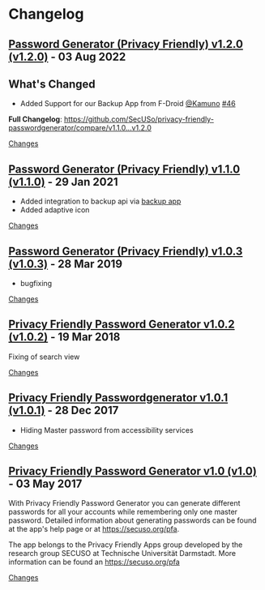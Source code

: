 # Changelog

<a name="v1.2.0"></a>
## [Password Generator (Privacy Friendly) v1.2.0 (v1.2.0)](https://github.com/SecUSo/privacy-friendly-passwordgenerator/releases/tag/v1.2.0) - 03 Aug 2022

## What's Changed
* Added Support for our Backup App from F-Droid [@Kamuno](https://github.com/Kamuno) [#46](https://github.com/SecUSo/privacy-friendly-passwordgenerator/issues/46)


**Full Changelog**: https://github.com/SecUSo/privacy-friendly-passwordgenerator/compare/v1.1.0...v1.2.0

[Changes][v1.2.0]


<a name="v1.1.0"></a>
## [Password Generator (Privacy Friendly) v1.1.0 (v1.1.0)](https://github.com/SecUSo/privacy-friendly-passwordgenerator/releases/tag/v1.1.0) - 29 Jan 2021

- Added integration to backup api via [backup app](https://github.com/SecUSo/privacy-friendly-backup)
- Added adaptive icon

[Changes][v1.1.0]


<a name="v1.0.3"></a>
## [Password Generator (Privacy Friendly) v1.0.3 (v1.0.3)](https://github.com/SecUSo/privacy-friendly-passwordgenerator/releases/tag/v1.0.3) - 28 Mar 2019

- bugfixing

[Changes][v1.0.3]


<a name="v1.0.2"></a>
## [Privacy Friendly Password Generator v1.0.2 (v1.0.2)](https://github.com/SecUSo/privacy-friendly-passwordgenerator/releases/tag/v1.0.2) - 19 Mar 2018

Fixing of search view

[Changes][v1.0.2]


<a name="v1.0.1"></a>
## [Privacy Friendly Passwordgenerator v1.0.1 (v1.0.1)](https://github.com/SecUSo/privacy-friendly-passwordgenerator/releases/tag/v1.0.1) - 28 Dec 2017

* Hiding Master password from accessibility services

[Changes][v1.0.1]


<a name="v1.0"></a>
## [Privacy Friendly Password Generator v1.0 (v1.0)](https://github.com/SecUSo/privacy-friendly-passwordgenerator/releases/tag/v1.0) - 03 May 2017

With Privacy Friendly Password Generator you can generate different passwords for all your accounts while remembering only one master password. Detailed information about generating passwords can be found at the app's help page or at https://secuso.org/pfa. 

The app belongs to the Privacy Friendly Apps group developed by the research group SECUSO at Technische Universität Darmstadt. More information can be found an https://secuso.org/pfa

[Changes][v1.0]


[v1.2.0]: https://github.com/SecUSo/privacy-friendly-passwordgenerator/compare/v1.1.0...v1.2.0
[v1.1.0]: https://github.com/SecUSo/privacy-friendly-passwordgenerator/compare/v1.0.3...v1.1.0
[v1.0.3]: https://github.com/SecUSo/privacy-friendly-passwordgenerator/compare/v1.0.2...v1.0.3
[v1.0.2]: https://github.com/SecUSo/privacy-friendly-passwordgenerator/compare/v1.0.1...v1.0.2
[v1.0.1]: https://github.com/SecUSo/privacy-friendly-passwordgenerator/compare/v1.0...v1.0.1
[v1.0]: https://github.com/SecUSo/privacy-friendly-passwordgenerator/tree/v1.0

 <!-- Generated by https://github.com/rhysd/changelog-from-release -->

